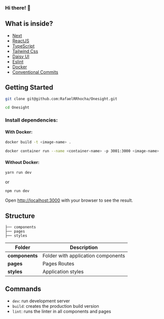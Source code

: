 ### Hi there! 👋

## What is inside?
- [Next](https://nextjs.org/docs)
- [ReactJS](https://reactjs.org)
- [TypeScript](https://www.typescriptlang.org)
- [Tailwind Css](https://tailwindcss.com/docs/installation)
- [Daisy UI](https://daisyui.com)
- [Eslint](https://eslint.org)
- [Docker](https://www.docker.com)
- [Conventional Commits](https://www.conventionalcommits.org/en/v1.0.0/)

## Getting Started

```bash
git clone git@github.com:RafaelRRhocha/Onesight.git
```

```bash
cd Onesight
```

### Install dependencies:

#### With Docker:

```bash
docker build -t <image-name> .
```

```bash
docker container run --name <container-name> -p 3001:3000 <image-name>
```

#### Without Docker:

```bash
yarn run dev
```

or 

```bash
npm run dev
```

Open [http://localhost:3000](http://localhost:3000) with your browser to see the result.

## Structure

```
├── components
├── pages
├── styles
```

| Folder         | Description                                          |
| ----------     | -------------------------------------------          |
| **components** | Folder with application components                   |
| **pages**      | Pages Routes                                         |
| **styles**     | Application styles                                   |

## Commands

- `dev`: run development server
- `build`: creates the production build version
- `lint`: runs the linter in all components and pages